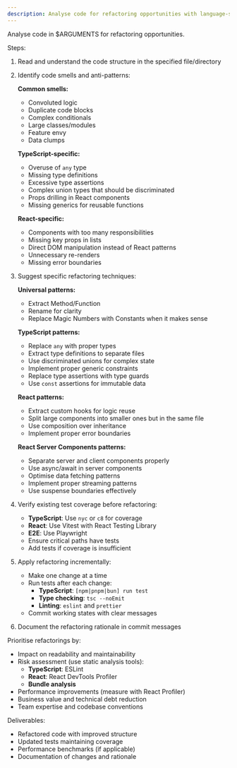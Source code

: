 ```yaml
---
description: Analyse code for refactoring opportunities with language-specific patterns and best practices
---
```


Analyse code in $ARGUMENTS for refactoring opportunities.

Steps:

1. Read and understand the code structure in the specified file/directory
2. Identify code smells and anti-patterns:

   **Common smells:**
   - Convoluted logic
   - Duplicate code blocks
   - Complex conditionals
   - Large classes/modules
   - Feature envy
   - Data clumps

   **TypeScript-specific:**
   - Overuse of `any` type
   - Missing type definitions
   - Excessive type assertions
   - Complex union types that should be discriminated
   - Props drilling in React components
   - Missing generics for reusable functions

   **React-specific:**
   - Components with too many responsibilities
   - Missing key props in lists
   - Direct DOM manipulation instead of React patterns
   - Unnecessary re-renders
   - Missing error boundaries

3. Suggest specific refactoring techniques:

   **Universal patterns:**
   - Extract Method/Function
   - Rename for clarity
   - Replace Magic Numbers with Constants when it makes sense

   **TypeScript patterns:**
   - Replace `any` with proper types
   - Extract type definitions to separate files
   - Use discriminated unions for complex state
   - Implement proper generic constraints
   - Replace type assertions with type guards
   - Use `const` assertions for immutable data

   **React patterns:**
   - Extract custom hooks for logic reuse
   - Split large components into smaller ones but in the same file
   - Use composition over inheritance
   - Implement proper error boundaries

   **React Server Components patterns:**
   - Separate server and client components properly
   - Use async/await in server components
   - Optimise data fetching patterns
   - Implement proper streaming patterns
   - Use suspense boundaries effectively

4. Verify existing test coverage before refactoring:
   - **TypeScript**: Use `nyc` or `c8` for coverage
   - **React**: Use Vitest with React Testing Library
   - **E2E**: Use Playwright
   - Ensure critical paths have tests
   - Add tests if coverage is insufficient

5. Apply refactoring incrementally:
   - Make one change at a time
   - Run tests after each change:
     - **TypeScript**: `[npm|pnpm|bun] run test`
     - **Type checking**: `tsc --noEmit`
     - **Linting**: `eslint` and `prettier`
   - Commit working states with clear messages

6. Document the refactoring rationale in commit messages

Prioritise refactorings by:

- Impact on readability and maintainability
- Risk assessment (use static analysis tools):
  - **TypeScript**: ESLint
  - **React**: React DevTools Profiler
  - **Bundle analysis**
- Performance improvements (measure with React Profiler)
- Business value and technical debt reduction
- Team expertise and codebase conventions

Deliverables:

- Refactored code with improved structure
- Updated tests maintaining coverage
- Performance benchmarks (if applicable)
- Documentation of changes and rationale
